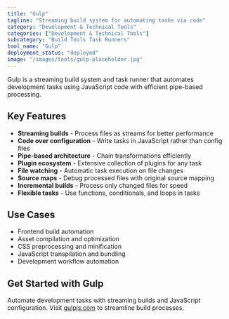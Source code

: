 ```yaml
---
title: "Gulp"
tagline: "Streaming build system for automating tasks via code"
category: "Development & Technical Tools"
categories: ["Development & Technical Tools"]
subcategory: "Build Tools Task Runners"
tool_name: "Gulp"
deployment_status: "deployed"
image: "/images/tools/gulp-placeholder.jpg"
---
```

Gulp is a streaming build system and task runner that automates development tasks using JavaScript code with efficient pipe-based processing.

## Key Features

- **Streaming builds** - Process files as streams for better performance
- **Code over configuration** - Write tasks in JavaScript rather than config files
- **Pipe-based architecture** - Chain transformations efficiently
- **Plugin ecosystem** - Extensive collection of plugins for any task
- **File watching** - Automatic task execution on file changes
- **Source maps** - Debug processed files with original source mapping
- **Incremental builds** - Process only changed files for speed
- **Flexible tasks** - Use functions, conditionals, and loops in tasks

## Use Cases

- Frontend build automation
- Asset compilation and optimization
- CSS preprocessing and minification
- JavaScript transpilation and bundling
- Development workflow automation

## Get Started with Gulp

Automate development tasks with streaming builds and JavaScript configuration. Visit [gulpjs.com](https://gulpjs.com) to streamline build processes.
